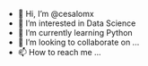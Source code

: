 - 👋 Hi, I’m @cesalomx
- 👀 I’m interested in Data Science
- 🌱 I’m currently learning Python
- 💞️ I’m looking to collaborate on ...
- 📫 How to reach me ...

<!---
cesalomx/cesalomx is a ✨ special ✨ repository because its `README.md` (this file) appears on your GitHub profile.
You can click the Preview link to take a look at your changes.
--->

